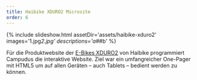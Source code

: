 ```yaml
---
title: Haibike XDURO2 Microsite
order: 6
---
```


{% include slideshow.html assetDir='assets/haibike-xduro2' images='1.jpg*2.jpg' descriptions='a#*#b' %}

Für die Produktwebsite der [E-Bikes XDURO2](http://www.haibike.de/microsites/xduro2/) von Haibike programmiert Campudus die interaktive Website. Ziel war ein umfangreicher One-Pager mit HTML5 um auf allen Geräten – auch Tablets – bedient werden zu können.
